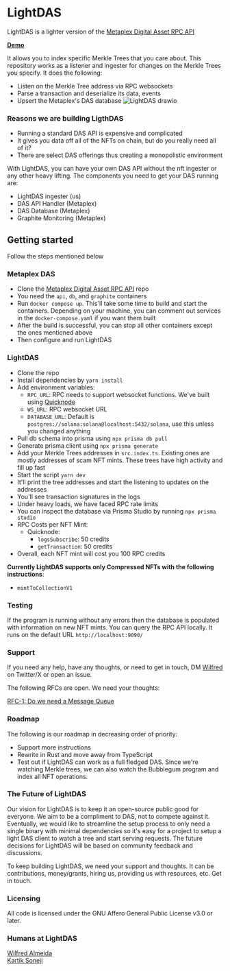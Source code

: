 # LightDAS
LightDAS is a lighter version of the [Metaplex Digital Asset RPC API](https://github.com/metaplex-foundation/digital-asset-rpc-infrastructure)

**[Demo](https://www.loom.com/share/6c39fe7e5c254b19b80f077d7c56f378)**

It allows you to index specific Merkle Trees that you care about. This repository works as a listener and ingester for changes on the Merkle Trees you specify. It does the following:
- Listen on the Merkle Tree address via RPC websockets
- Parse a transaction and deserialize its data, events
- Upsert the Metaplex's DAS database
![LightDAS drawio](https://github.com/WilfredAlmeida/LightDAS/assets/60785452/323da5a6-de11-45a0-bdd2-e5b28d547e71)

### Reasons we are building LigthDAS
- Running a standard DAS API is expensive and complicated
- It gives you data off all of the NFTs on chain, but do you really need all of it?
- There are select DAS offerings thus creating a monopolistic environment

With LightDAS, you can have your own DAS API without the nft ingester or any other heavy lifting. The components you need to get your DAS running are:
- LightDAS ingester (us)
- DAS API Handler (Metaplex)
- DAS Database (Metaplex)
- Graphite Monitoring (Metaplex)

## Getting started
Follow the steps mentioned below

### Metaplex DAS
- Clone the [Metaplex Digital Asset RPC API](https://github.com/metaplex-foundation/digital-asset-rpc-infrastructure) repo
- You need the `api`, `db`, and `graphite` containers
- Run `docker compose up`. This'll take some time to build and start the containers. Depending on your machine, you can comment out services in the `docker-compose.yaml` if you want them built
- After the build is successful, you can stop all other containers except the ones mentioned above
- Then configure and run LightDAS

### LightDAS
- Clone the repo
- Install dependencies by `yarn install`
- Add environment variables:
  - `RPC_URL`: RPC needs to support websocket functions. We've built using [Quicknode](https://www.quicknode.com/?via=aayush)
  - `WS_URL`: RPC websocket URL
  - `DATABASE_URL`: Default is `postgres://solana:solana@localhost:5432/solana`, use this unless you changed anything
- Pull db schema into prisma using `npx prisma db pull`
- Generate prisma client using `npx prisma generate`
- Add your Merkle Trees addresses in `src.index.ts`. Existing ones are mostly addresses of scam NFT mints. These trees have high activity and fill up fast
- Start the script `yarn dev`
- It'll print the tree addresses and start the listening to updates on the addresses
- You'll see transaction signatures in the logs
- Under heavy loads, we have faced RPC rate limits
- You can inspect the database via Prisma Studio by running `npx prisma studio`
- RPC Costs per NFT Mint:
  - Quicknode:
    - `logsSubscribe`: 50 credits
    - `getTransaction`: 50 credits
- Overall, each NFT mint will cost you 100 RPC credits

**Currently LightDAS supports only Compressed NFTs with the following instructions**:
- `mintToCollectionV1`

### Testing
If the program is running without any errors then the database is populated with information on new NFT mints. You can query the RPC API locally. It runs on the default URL `http://localhost:9090/`


### Support
If you need any help, have any thoughts, or need to get in touch, DM [Wilfred](https://twitter.com/WilfredAlmeida_) on Twitter/X or open an issue.

The following RFCs are open. We need your thoughts:

[RFC-1: Do we need a Message Queue](https://github.com/WilfredAlmeida/ldas/issues/2)

### Roadmap
The following is our roadmap in decreasing order of priority:  
- Support more instructions
- Rewrite in Rust and move away from TypeScript
- Test out if LightDAS can work as a full fledged DAS. Since we're watching Merkle trees, we can also watch the Bubblegum program and index all NFT operations.

### The Future of LightDAS
Our vision for LightDAS is to keep it an open-source public good for everyone. We aim to be a compliment to DAS, not to compete against it. Eventually, we would like to streamline the setup process to only need a single binary with minimal dependencies so it's easy for a project to setup a light DAS client to watch a tree and start serving requests. The future decisions for LightDAS will be based on community feedback and discussions.

To keep building LightDAS, we need your support and thoughts. It can be contributions, money/grants, hiring us, providing us with resources, etc. Get in touch.

### Licensing
All code is licensed under the GNU Affero General Public License v3.0 or later.

### Humans at LightDAS
[Wilfred Almeida](https://twitter.com/WilfredAlmeida_)  
[Kartik Soneji](https://github.com/KartikSoneji)
